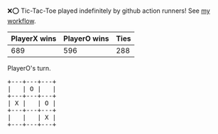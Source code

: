 :x::o: Tic-Tac-Toe played indefinitely by github action runners! See [my workflow](.github/workflows/play.yaml).

|PlayerX wins|PlayerO wins|Ties|
|-|-|-|
|689|596|288|

PlayerO's turn.

<pre>
+---+---+---+
|   | O |   |
+---+---+---+
| X |   | O |
+---+---+---+
|   |   | X |
+---+---+---+
</pre>